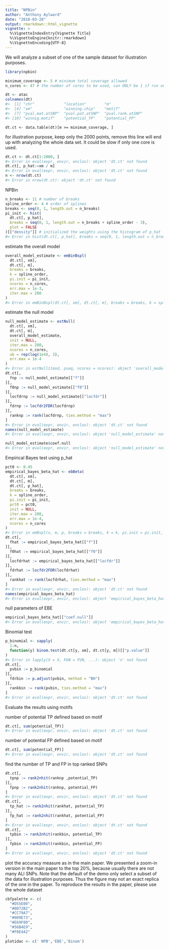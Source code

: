 ```yaml
---
title: "NPBin"
author: "Anthony Aylward"
date: "2018-03-20"
output: rmarkdown::html_vignette
vignette: >
  %\VignetteIndexEntry{Vignette Title}
  %\VignetteEngine{knitr::rmarkdown}
  %\VignetteEncoding{UTF-8}
---
```




We will analyze a subset of one of the sample dataset for illustration
purposes.

```r
library(npbin)

minimum_coverage <- 5 # minimum total coverage allowed
n_cores <- 47 # the number of cores to be used, can ONLY be 1 if run on Windows.

dt <- atac
colnames(dt)
#>  [1] "chr"             "location"        "m"              
#>  [4] "xm"              "winning.chip"    "motif"          
#>  [7] "pval.mat.atSNP"  "pval.pat.atSNP"  "pval.rank.atSNP"
#> [10] "winnig.motif"    "potential_TP"    "potential_FP"
```

```
dt.ct <- data.table(dt)[m >= minimum_coverage, ]
```

for illustration purpose, keep only the 2000 points, remove this line will
end up with analyzing the whole data set. It could be slow if only one core
is used.

```r
dt.ct <- dt.ct[1:2000, ]
#> Error in eval(expr, envir, enclos): object 'dt.ct' not found
dt.ct[, p_hat:=xm / m]
#> Error in eval(expr, envir, enclos): object 'dt.ct' not found
n <- nrow(dt.ct)
#> Error in nrow(dt.ct): object 'dt.ct' not found
```

NPBin

```r
n_breaks <- 11 # number of breaks
spline_order <- 4 # order of splines
breaks <- seq(0, 1, length.out = n_breaks)
pi_init <- hist(
  dt.ct[, p_hat],
  breaks = seq(0, 1, length.out = n_breaks + spline_order - 3),
  plot = FALSE
)[["density"]] # initialized the weights using the histogram of p_hat
#> Error in hist(dt.ct[, p_hat], breaks = seq(0, 1, length.out = n_breaks + : object 'dt.ct' not found
```

estimate the overall model

```r
overall_model_estimate <- emBinBspl(
  dt.ct[, xm],
  dt.ct[, m],
  breaks = breaks,
  k = spline_order,
  pi.init = pi_init,
  ncores = n_cores,
  err.max = 1e-3,
  iter.max = 200
)  
#> Error in emBinBspl(dt.ct[, xm], dt.ct[, m], breaks = breaks, k = spline_order, : object 'dt.ct' not found
```

estimate the null model

```r
null_model_estimate <- estNull(
  dt.ct[, xm],
  dt.ct[, m],
  overall_model_estimate,
  init = NULL,
  iter.max = 200,
  ncores = n_cores,
  ub = rep(log(1e4), 2),
  err.max = 1e-4
)
#> Error in estNull1(mod, pseq, ncores = ncores): object 'overall_model_estimate' not found
dt.ct[,
  fnp := null_model_estimate[["f"]]
][,
  f0np := null_model_estimate[["f0"]]
][,
  locfdrnp := null_model_estimate[["locfdr"]]
][,
  fdrnp := locfdr2FDR(locfdrnp)
][,
  ranknp := rank(locfdrnp, ties.method = "max")
]
#> Error in eval(expr, envir, enclos): object 'dt.ct' not found
names(null_model_estimate)
#> Error in eval(expr, envir, enclos): object 'null_model_estimate' not found
```


```r
null_model_estimate$coef.null
#> Error in eval(expr, envir, enclos): object 'null_model_estimate' not found
```

Empirical Bayes test using p_hat

```r
pct0 <- 0.45         
empirical_bayes_beta_hat <- ebBeta(
  dt.ct[, xm],
  dt.ct[, m],
  dt.ct[, p_hat],
  breaks = breaks,
  k = spline_order,
  pi.init = pi_init,
  pct0 = pct0,
  init = NULL,
  iter.max = 200,
  err.max = 1e-4,
  ncores = n_cores
)
#> Error in emBspl(x, m, p, breaks = breaks, k = k, pi.init = pi.init, ncores = ncores, : object 'dt.ct' not found
dt.ct[,
  fhat := empirical_bayes_beta_hat[["f"]]
][,
  f0hat := empirical_bayes_beta_hat[["f0"]]
][,
  locfdrhat := empirical_bayes_beta_hat[["locfdr"]]
][,
  fdrhat := locfdr2FDR(locfdrhat)
][,
  rankhat := rank(locfdrhat, ties.method = "max")
]
#> Error in eval(expr, envir, enclos): object 'dt.ct' not found
names(empirical_bayes_beta_hat)
#> Error in eval(expr, envir, enclos): object 'empirical_bayes_beta_hat' not found
```

null parameters of EBE

```r
empirical_bayes_beta_hat[["coef.null"]]
#> Error in eval(expr, envir, enclos): object 'empirical_bayes_beta_hat' not found
```

Binomial test

```r
p_binomial <- sapply(
  1:n,
  function(y) binom.test(dt.ct[y, xm], dt.ct[y, m])[["p.value"]]
)
#> Error in lapply(X = X, FUN = FUN, ...): object 'n' not found
dt.ct[,
  pvbin := p_binomial
][,
  fdrbin := p.adjust(pvbin, method = "BH")
][,
  rankbin := rank(pvbin, ties.method = "max")
]
#> Error in eval(expr, envir, enclos): object 'dt.ct' not found
```

Evaluate the results using motifs

number of potential TP defined based on motif

```r
dt.ct[, sum(potential_TP)]
#> Error in eval(expr, envir, enclos): object 'dt.ct' not found
```

number of potential FP defined based on motif

```r
dt.ct[, sum(potential_FP)]
#> Error in eval(expr, envir, enclos): object 'dt.ct' not found
```

find the number of TP and FP in top ranked SNPs

```r
dt.ct[,
  tpnp := rank2nhit(ranknp ,potential_TP)
][,
  fpnp := rank2nhit(ranknp, potential_FP)
]
#> Error in eval(expr, envir, enclos): object 'dt.ct' not found
dt.ct[,
  tp_hat := rank2nhit(rankhat, potential_TP)
][,
  fp_hat := rank2nhit(rankhat, potential_FP)
]
#> Error in eval(expr, envir, enclos): object 'dt.ct' not found
dt.ct[,
  tpbin := rank2nhit(rankbin, potential_TP)
][,
  fpbin := rank2nhit(rankbin, potential_FP)
]
#> Error in eval(expr, envir, enclos): object 'dt.ct' not found
```

plot the accuracy measure as in the main paper. 
We presented a zoom-in version in the main paper to the top 20%, 
because usually there are not many ALI SNPs.
Note that the default of the demo only select a subset of the data for
illustration purposes.
Thus the figure may not an exact replica of the one in the paper.
To reproduce the results in the paper, please use the whole dataset

```r
cbfpalette <- c(
  "#D55E00",
  "#0072B2",
  "#CC79A7",
  "#009E73",
  "#E69F00",
  "#56B4E9",
  "#F0E442"
)
plotidac <- c(' NPB','EBE','Binom')
```
